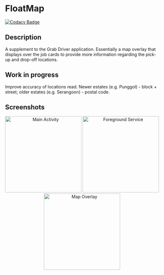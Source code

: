 # FloatMap

[![Codacy Badge](https://api.codacy.com/project/badge/Grade/75c085ac74a34d95b410b5fbb773b691)](https://app.codacy.com/app/gowgos5/FloatMap?utm_source=github.com&utm_medium=referral&utm_content=gowgos5/FloatMap&utm_campaign=Badge_Grade_Dashboard)

## Description
A supplement to the Grab Driver application. Essentially a map overlay that displays over the job cards to provide more information regarding the pick-up and drop-off locations.

## Work in progress
Improve accuracy of locations read. Newer estates (e.g. Punggol) - block + street; older estates (e.g. Serangoon) - postal code.

## Screenshots
<p align="center">
  <img src="https://user-images.githubusercontent.com/9738454/59056743-7d186480-88cb-11e9-85bf-0f25ee4093b1.png" alt="Main Activity" width="250"/>
  <img src="https://user-images.githubusercontent.com/9738454/59056969-e9936380-88cb-11e9-8e43-d2fd3f5b045a.png" alt="Foreground Service" width="250"/>
  <img src="https://user-images.githubusercontent.com/9738454/59056976-eb5d2700-88cb-11e9-9229-72ee153293c4.png" alt="Map Overlay" width="250"/>
</p>
